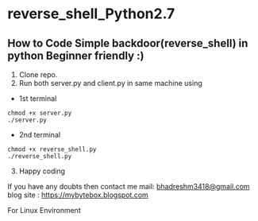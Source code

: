 # reverse_shell_Python2.7
**How to Code Simple backdoor(reverse_shell) in python**
Beginner friendly :)
---
1. Clone repo.
2. Run both server.py and client.py in same machine using
 + 1st terminal
 ```
 chmod +x server.py
 ./server.py
 ```
 + 2nd terminal
 ```
 chmod +x reverse_shell.py
 ./reverse_shell.py
 ```
3. Happy coding


If you have any doubts then contact me mail: bhadreshm3418@gmail.com
blog site : https://mybytebox.blogspot.com

 For Linux Environment
